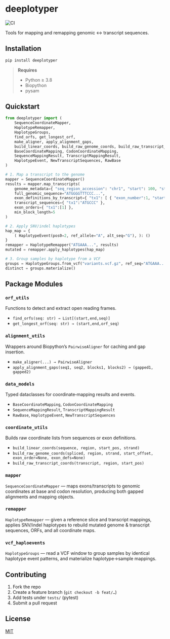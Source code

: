 # deeplotyper

![CI](https://https://github.com/eniktab/deeplotyper/actions/workflows/ci.yml/badge.svg)


Tools for mapping and remapping genomic ↔ transcript sequences. 

## Installation

```bash
pip install deeplotyper
```

> **Requires**  
> - Python ≥ 3.8  
> - Biopython  
> - pysam  

## Quickstart

```python
from deeplotyper import (
    SequenceCoordinateMapper,
    HaplotypeRemapper,
    HaplotypeGroups,
    find_orfs, get_longest_orf,
    make_aligner, apply_alignment_gaps,
    build_linear_coords, build_raw_genome_coords, build_raw_transcript_coords,
    BaseCoordinateMapping, CodonCoordinateMapping,
    SequenceMappingResult, TranscriptMappingResult,
    HaplotypeEvent, NewTranscriptSequences, RawBase
)

# 1. Map a transcript to the genome
mapper = SequenceCoordinateMapper()
results = mapper.map_transcripts(
    genome_metadata={ "seq_region_accession": "chr1", "start": 100, "strand": 1 },
    full_genomic_sequence="ATGGGGTTTCCC...",
    exon_definitions_by_transcript={ "tx1": [ { "exon_number":1, "start":100, "end":102, "sequence":"ATG" }, … ] },
    transcript_sequences={ "tx1":"ATGCCC" },
    exon_orders={ "tx1":[1] },
    min_block_length=5
)

# 2. Apply SNV/indel haplotypes
hap_map = {
    ( HaplotypeEvent(pos0=2, ref_allele="A", alt_seq="G"), ): ()
}
remapper = HaplotypeRemapper("ATGAAA...", results)
mutated = remapper.apply_haplotypes(hap_map)

# 3. Group samples by haplotype from a VCF
groups = HaplotypeGroups.from_vcf("variants.vcf.gz", ref_seq="ATGAAA...", contig="1", start=0)
distinct = groups.materialize()
```  

## Package Modules

### `orf_utils`  
Functions to detect and extract open reading frames.  
- `find_orfs(seq: str) → List[(start,end,seq)]`  
- `get_longest_orf(seq: str) → (start,end,orf_seq)`

### `alignment_utils`  
Wrappers around Biopython’s `PairwiseAligner` for caching and gap insertion.  
- `make_aligner(...) → PairwiseAligner`  
- `apply_alignment_gaps(seq1, seq2, blocks1, blocks2) → (gapped1, gapped2)`

### `data_models`  
Typed dataclasses for coordinate‐mapping results and events.  
- `BaseCoordinateMapping`, `CodonCoordinateMapping`  
- `SequenceMappingResult`, `TranscriptMappingResult`  
- `RawBase`, `HaplotypeEvent`, `NewTranscriptSequences`

### `coordinate_utils`  
Builds raw coordinate lists from sequences or exon definitions.  
- `build_linear_coords(sequence, region, start_pos, strand)`  
- `build_raw_genome_coords(spliced, region, strand, start_offset, exon_order=None, exon_defs=None)`  
- `build_raw_transcript_coords(transcript, region, start_pos)`

### `mapper`  
`SequenceCoordinateMapper` — maps exons/transcripts to genomic coordinates at base and codon resolution, producing both gapped alignments and mapping objects.

### `remapper`  
`HaplotypeRemapper` — given a reference slice and transcript mappings, applies SNV/indel haplotypes to rebuild mutated genome & transcript sequences, ORFs, and all coordinate maps.

### `vcf_haploevents`  
`HaplotypeGroups` — read a VCF window to group samples by identical haplotype event patterns, and materialize haplotype→sample mappings. 

## Contributing

1. Fork the repo  
2. Create a feature branch (`git checkout -b feat/…`)  
3. Add tests under `tests/` (pytest)  
4. Submit a pull request  

## License

[MIT](LICENSE)
